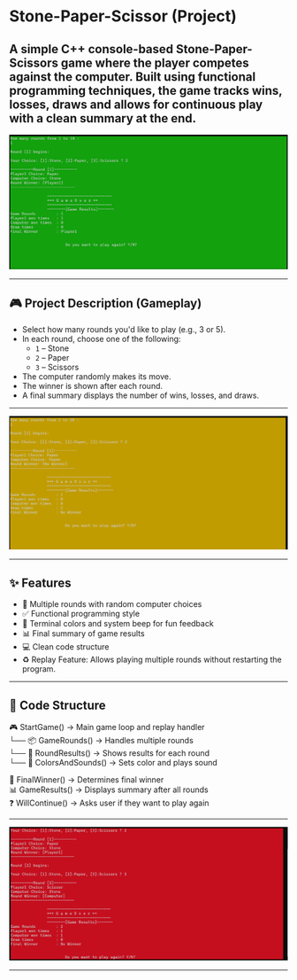 # Stone-Paper-Scissor (Project)
A simple C++ console-based Stone-Paper-Scissors game where the player competes against the computer. Built using functional programming techniques, the game tracks wins, losses, draws and allows for continuous play with a clean summary at the end.
---

![Game Screenshot](assets/screenshots/WinnerSituation.png)

---

## 🎮 Project Description (Gameplay)

- Select how many rounds you'd like to play (e.g., 3 or 5).
- In each round, choose one of the following:
  - `1` – Stone
  - `2` – Paper
  - `3` – Scissors
- The computer randomly makes its move.
- The winner is shown after each round.
- A final summary displays the number of wins, losses, and draws.

---

![Game Screenshot](assets/screenshots/DrawSituation.png)


---
## ✨ Features

- 🔁 Multiple rounds with random computer choices
- ✅ Functional programming style
- 🎨 Terminal colors and system beep for fun feedback
- 📊 Final summary of game results
- 💻 Clean code structure
- ♻️ Replay Feature: Allows playing multiple rounds without restarting the program.

---
## 🌳 Code Structure
🎮 StartGame()                     -> Main game loop and replay handler  
    └── 📦 GameRounds()           -> Handles multiple rounds  
        └── 🎲 RoundResults()     -> Shows results for each round  
            └── 🎨 ColorsAndSounds() -> Sets color and plays sound  

🧮 FinalWinner()                  -> Determines final winner  
📊 GameResults()                  -> Displays summary after all rounds  
❓ WillContinue()                 -> Asks user if they want to play again  

---

![Game Screenshot](assets/screenshots/LoseSituation.png)

---
